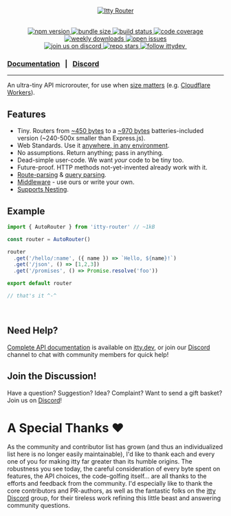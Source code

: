 <p align="center">
  <a href="https://itty.dev/itty-router">
     <img src="https://github.com/kwhitley/itty-router/assets/865416/319e4148-0a2d-4396-b18b-9e1cbb8e27b6" alt="Itty Router" />
  </a>
  <br /><br />
<p>

<p align="center">
  <a href="https://npmjs.com/package/itty-router" target="_blank">
    <img src="https://img.shields.io/npm/v/itty-router.svg?style=flat-square" alt="npm version" />
  </a>
  <a href="https://edge.bundlejs.com/?q=itty-router/Router" target="_blank">
    <img src="https://edge.bundlejs.com/?q=itty-router/Router&badge&badge-style=flat-square" alt="bundle size" />
  </a>
  <a href="https://github.com/kwhitley/itty-router/actions/workflows/verify.yml" target="_blank">
    <img src="https://img.shields.io/github/actions/workflow/status/kwhitley/itty-router/verify.yml?branch=v4.x&style=flat-square" alt="build status" />
  </a>
  <a href="https://coveralls.io/github/kwhitley/itty-router?branch=v4.x" target="_blank">
    <img src="https://img.shields.io/coveralls/github/kwhitley/itty-router/v4.x?style=flat-square" alt="code coverage" />
  </a>
  <a href="https://npmjs.com/package/itty-router" target="_blank">
    <img src="https://img.shields.io/npm/dw/itty-router?style=flat-square" alt="weekly downloads" />
  </a>
  <a href="https://github.com/kwhitley/itty-router/issues" target="_blank">
    <img src="https://img.shields.io/github/issues/kwhitley/itty-router?style=flat-square" alt="open issues" />
  </a>

  <br />

  <a href="https://discord.gg/53vyrZAu9u" target="_blank">
    <img src="https://img.shields.io/discord/832353585802903572?label=Discord&logo=Discord&style=flat-square&logoColor=fff" alt="join us on discord" />
  </a>
  <a href="https://github.com/kwhitley/itty-router" target="_blank">
    <img src="https://img.shields.io/github/stars/kwhitley/itty-router?style=social" alt="repo stars" />
  </a>
  <a href="https://www.twitter.com/ittydev" target="_blank">
    <img src="https://img.shields.io/twitter/follow/ittydev.svg?style=social&label=Follow" alt="follow ittydev" />
  </a>
  <a href="" target="_blank">
    <img src="" alt="" />
  </a>
</p>

###  [Documentation](https://itty.dev/itty-router) &nbsp; | &nbsp; [Discord](https://discord.gg/53vyrZAu9u)

---

An ultra-tiny API microrouter, for use when [size matters](https://github.com/TigersWay/cloudflare-playground) (e.g. [Cloudflare Workers](https://developers.cloudflare.com/workers/)).




## Features

- Tiny. Routers from [~450 bytes](https://itty.dev/itty-router/routers/ittyrouter) to a [~970 bytes](https://itty.dev/itty-router/routers/autorouter) batteries-included version (~240-500x smaller than Express.js).
- Web Standards. Use it [anywhere, in any environment](https://itty.dev/itty-router/runtimes).
- No assumptions. Return anything; pass in anything.
- Dead-simple user-code.  We want _your_ code to be tiny too.
- Future-proof.  HTTP methods not-yet-invented already work with it.
- [Route-parsing](https://itty.dev/itty-router/route-patterns) & [query parsing](https://itty.dev/itty-router/route-patterns#query).
- [Middleware](https://itty.dev/itty-router/middleware) - use ours or write your own.
- [Supports Nesting](https://itty.dev/itty-router/nesting).

## Example

```js
import { AutoRouter } from 'itty-router' // ~1kB

const router = AutoRouter()

router
  .get('/hello/:name', ({ name }) => `Hello, ${name}!`)
  .get('/json', () => [1,2,3])
  .get('/promises', () => Promise.resolve('foo'))

export default router

// that's it ^-^
```

<br />

## Need Help?
[Complete API documentation](https://itty.dev/itty-router) is available on [itty.dev](https://itty.dev/itty-router), or join our [Discord](https://discord.gg/53vyrZAu9u) channel to chat with community members for quick help!

## Join the Discussion!
Have a question? Suggestion? Idea? Complaint? Want to send a gift basket? Join us on [Discord](https://discord.gg/53vyrZAu9u)!

# A Special Thanks :heart:

As the community and contributor list has grown (and thus an individualized list here is no longer easily maintainable), I'd like to thank each and every one of you for making itty far greater than its humble origins.  The robustness you see today, the careful consideration of every byte spent on features, the API choices, the code-golfing itself... are all thanks to the efforts and feedback from the community.  I'd especially like to thank the core contributors and PR-authors, as well as the fantastic folks on the [itty Discord](https://discord.gg/53vyrZAu9u) group, for their tireless work refining this little beast and answering community questions.



